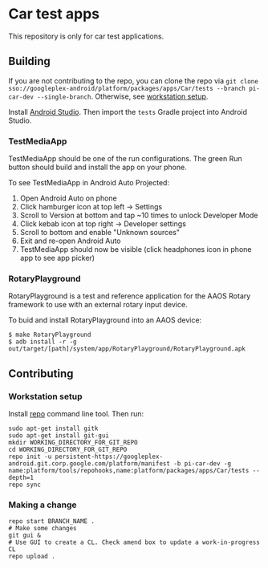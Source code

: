 # Car test apps

This repository is only for car test applications.

## Building

If you are not contributing to the repo, you can clone the repo via `git clone sso://googleplex-android/platform/packages/apps/Car/tests --branch pi-car-dev --single-branch`. Otherwise, see [workstation setup](#workstation-setup).

Install [Android Studio](go/install-android-studio). Then import the `tests` Gradle project into Android Studio.

### TestMediaApp

TestMediaApp should be one of the run configurations. The green Run button should build and install the app on your phone.

To see TestMediaApp in Android Auto Projected:

1. Open Android Auto on phone
2. Click hamburger icon at top left -> Settings
3. Scroll to Version at bottom and tap ~10 times to unlock Developer Mode
4. Click kebab icon at top right -> Developer settings
5. Scroll to bottom and enable "Unknown sources"
6. Exit and re-open Android Auto
7. TestMediaApp should now be visible (click headphones icon in phone app to see app picker)

### RotaryPlayground

RotaryPlayground is a test and reference application for the AAOS Rotary framework to use with an external rotary input device.

To buid and install RotaryPlayground into an AAOS device:

```
$ make RotaryPlayground
$ adb install -r -g out/target/[path]/system/app/RotaryPlayground/RotaryPlayground.apk
```

## Contributing

### Workstation setup

Install [repo](https://source.android.com/setup/build/downloading#installing-repo) command line tool. Then run:

```
sudo apt-get install gitk
sudo apt-get install git-gui
mkdir WORKING_DIRECTORY_FOR_GIT_REPO
cd WORKING_DIRECTORY_FOR_GIT_REPO
repo init -u persistent-https://googleplex-android.git.corp.google.com/platform/manifest -b pi-car-dev -g name:platform/tools/repohooks,name:platform/packages/apps/Car/tests --depth=1
repo sync
```

### Making a change

```
repo start BRANCH_NAME .
# Make some changes
git gui &
# Use GUI to create a CL. Check amend box to update a work-in-progress CL
repo upload .
```

